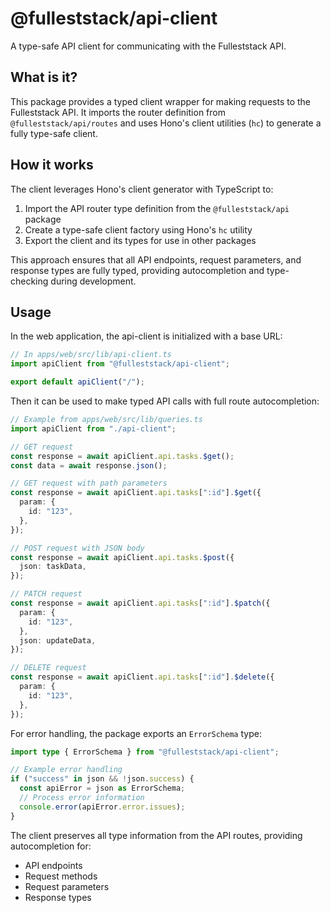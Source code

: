# @fulleststack/api-client

A type-safe API client for communicating with the Fulleststack API.

## What is it?

This package provides a typed client wrapper for making requests to the Fulleststack API.
It imports the router definition from `@fulleststack/api/routes` and uses
Hono's client utilities (`hc`) to generate a fully type-safe client.

## How it works

The client leverages Hono's client generator with TypeScript to:

1. Import the API router type definition from the `@fulleststack/api` package
2. Create a type-safe client factory using Hono's `hc` utility
3. Export the client and its types for use in other packages

This approach ensures that all API endpoints, request parameters, and response types are fully typed,
providing autocompletion and type-checking during development.

## Usage

In the web application, the api-client is initialized with a base URL:

```typescript
// In apps/web/src/lib/api-client.ts
import apiClient from "@fulleststack/api-client";

export default apiClient("/");
```

Then it can be used to make typed API calls with full route autocompletion:

```typescript
// Example from apps/web/src/lib/queries.ts
import apiClient from "./api-client";

// GET request
const response = await apiClient.api.tasks.$get();
const data = await response.json();

// GET request with path parameters
const response = await apiClient.api.tasks[":id"].$get({
  param: {
    id: "123",
  },
});

// POST request with JSON body
const response = await apiClient.api.tasks.$post({
  json: taskData,
});

// PATCH request
const response = await apiClient.api.tasks[":id"].$patch({
  param: {
    id: "123",
  },
  json: updateData,
});

// DELETE request
const response = await apiClient.api.tasks[":id"].$delete({
  param: {
    id: "123",
  },
});
```

For error handling, the package exports an `ErrorSchema` type:

```typescript
import type { ErrorSchema } from "@fulleststack/api-client";

// Example error handling
if ("success" in json && !json.success) {
  const apiError = json as ErrorSchema;
  // Process error information
  console.error(apiError.error.issues);
}
```

The client preserves all type information from the API routes, providing autocompletion for:

- API endpoints
- Request methods
- Request parameters
- Response types
